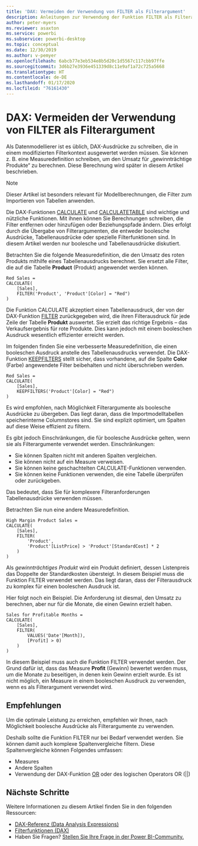 ```yaml
---
title: 'DAX: Vermeiden der Verwendung von FILTER als Filterargument'
description: Anleitungen zur Verwendung der Funktion FILTER als Filterargument.
author: peter-myers
ms.reviewer: asaxton
ms.service: powerbi
ms.subservice: powerbi-desktop
ms.topic: conceptual
ms.date: 12/30/2019
ms.author: v-pemyer
ms.openlocfilehash: 6abcb77e3eb534e8b5d20c1d5567c117cbb97ffe
ms.sourcegitcommit: 3d6b27e3936e451339d8c11e9af1a72c725a5668
ms.translationtype: HT
ms.contentlocale: de-DE
ms.lasthandoff: 01/17/2020
ms.locfileid: "76161430"
---
```

# <a name="dax-avoid-using-filter-as-a-filter-argument"></a>DAX: Vermeiden der Verwendung von FILTER als Filterargument

Als Datenmodellierer ist es üblich, DAX-Ausdrücke zu schreiben, die in einem modifizierten Filterkontext ausgewertet werden müssen. Sie können z. B. eine Measuredefinition schreiben, um den Umsatz für „gewinnträchtige Produkte“ zu berechnen. Diese Berechnung wird später in diesem Artikel beschrieben.

> [!NOTE]
> Dieser Artikel ist besonders relevant für Modellberechnungen, die Filter zum Importieren von Tabellen anwenden.

Die DAX-Funktionen [CALCULATE](/dax/calculate-function-dax) und [CALCULATETABLE](/dax/calculatetable-function-dax) sind wichtige und nützliche Funktionen. Mit ihnen können Sie Berechnungen schreiben, die Filter entfernen oder hinzufügen oder Beziehungspfade ändern. Dies erfolgt durch die Übergabe von Filterargumenten, die entweder boolesche Ausdrücke, Tabellenausdrücke oder spezielle Filterfunktionen sind. In diesem Artikel werden nur boolesche und Tabellenausdrücke diskutiert.

Betrachten Sie die folgende Measuredefinition, die den Umsatz des roten Produkts mithilfe eines Tabellenausdrucks berechnet. Sie ersetzt alle Filter, die auf die Tabelle **Product** (Produkt) angewendet werden können.

```dax
Red Sales =
CALCULATE(
    [Sales],
    FILTER('Product', 'Product'[Color] = "Red")
)
```

Die Funktion CALCULATE akzeptiert einen Tabellenausdruck, der von der DAX-Funktion [FILTER](/dax/filter-function-dax) zurückgegeben wird, die ihren Filterausdruck für jede Zeile der Tabelle **Produkt** auswertet. Sie erzielt das richtige Ergebnis – das Verkaufsergebnis für rote Produkte. Dies kann jedoch mit einem booleschen Ausdruck wesentlich effizienter erreicht werden.

Im folgenden finden Sie eine verbesserte Measuredefinition, die einen booleschen Ausdruck anstelle des Tabellenausdrucks verwendet. Die DAX-Funktion [KEEPFILTERS](/dax/keepfilters-function-dax) stellt sicher, dass vorhandene, auf die Spalte **Color** (Farbe) angewendete Filter beibehalten und nicht überschrieben werden.

```dax
Red Sales =
CALCULATE(
    [Sales],
    KEEPFILTERS('Product'[Color] = "Red")
)
```

Es wird empfohlen, nach Möglichkeit Filterargumente als boolesche Ausdrücke zu übergeben. Das liegt daran, dass die Importmodelltabellen speicherinterne Columnstores sind. Sie sind explizit optimiert, um Spalten auf diese Weise effizient zu filtern.

Es gibt jedoch Einschränkungen, die für boolesche Ausdrücke gelten, wenn sie als Filterargumente verwendet werden. Einschränkungen:

- Sie können Spalten nicht mit anderen Spalten vergleichen.
- Sie können nicht auf ein Measure verweisen.
- Sie können keine geschachtelten CALCULATE-Funktionen verwenden.
- Sie können keine Funktionen verwenden, die eine Tabelle überprüfen oder zurückgeben.

Das bedeutet, dass Sie für komplexere Filteranforderungen Tabellenausdrücke verwenden müssen.

Betrachten Sie nun eine andere Measuredefinition.

```dax
High Margin Product Sales =
CALCULATE(
    [Sales],
    FILTER(
        'Product',
        'Product'[ListPrice] > 'Product'[StandardCost] * 2
    )
)
```

Als _gewinnträchtiges Produkt_ wird ein Produkt definiert, dessen Listenpreis das Doppelte der Standardkosten übersteigt. In diesem Beispiel muss die Funktion FILTER verwendet werden. Das liegt daran, dass der Filterausdruck zu komplex für einen booleschen Ausdruck ist.

Hier folgt noch ein Beispiel. Die Anforderung ist diesmal, den Umsatz zu berechnen, aber nur für die Monate, die einen Gewinn erzielt haben.

```dax
Sales for Profitable Months =
CALCULATE(
    [Sales],
    FILTER(
        VALUES('Date'[Month]),
        [Profit] > 0)
    )
)
```

In diesem Beispiel muss auch die Funktion FILTER verwendet werden. Der Grund dafür ist, dass das Measure **Profit** (Gewinn) bewertet werden muss, um die Monate zu beseitigen, in denen kein Gewinn erzielt wurde. Es ist nicht möglich, ein Measure in einem booleschen Ausdruck zu verwenden, wenn es als Filterargument verwendet wird.

## <a name="recommendations"></a>Empfehlungen

Um die optimale Leistung zu erreichen, empfehlen wir Ihnen, nach Möglichkeit boolesche Ausdrücke als Filterargumente zu verwenden.

Deshalb sollte die Funktion FILTER nur bei Bedarf verwendet werden. Sie können damit auch komplexe Spaltenvergleiche filtern. Diese Spaltenvergleiche können Folgendes umfassen:

- Measures
- Andere Spalten
- Verwendung der DAX-Funktion [OR](/dax/or-function-dax) oder des logischen Operators OR (||)

## <a name="next-steps"></a>Nächste Schritte

Weitere Informationen zu diesem Artikel finden Sie in den folgenden Ressourcen:

- [DAX-Referenz (Data Analysis Expressions)](/dax/)
- [Filterfunktionen (DAX)](/dax/filter-function-dax)
- Haben Sie Fragen? [Stellen Sie Ihre Frage in der Power BI-Community.](https://community.powerbi.com/)
